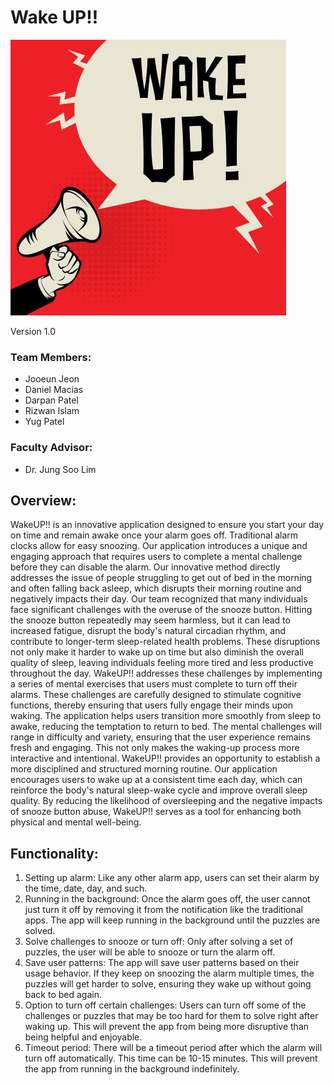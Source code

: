 # Wake UP!!

![](https://github.com/dmacia49/CS_5781_Project/blob/main/assets/3.jpg)

Version 1.0

### Team Members:

-   Jooeun Jeon
-   Daniel Macias
-   Darpan Patel
-   Rizwan Islam
-   Yug Patel

### Faculty Advisor:

-   Dr. Jung Soo Lim

## Overview:

WakeUP!! is an innovative application designed to ensure you start your day on time and remain awake once your alarm goes off. Traditional alarm clocks allow for easy snoozing. Our application introduces a unique and engaging approach that requires users to complete a mental challenge before they can disable the alarm. Our innovative method directly addresses the issue of people struggling to get out of bed in the morning and often falling back asleep, which disrupts their morning routine and negatively impacts their day.
Our team recognized that many individuals face significant challenges with the overuse of the snooze button. Hitting the snooze button repeatedly may seem harmless, but it can lead to increased fatigue, disrupt the body's natural circadian rhythm, and contribute to longer-term sleep-related health problems. These disruptions not only make it harder to wake up on time but also diminish the overall quality of sleep, leaving individuals feeling more tired and less productive throughout the day. WakeUP!! addresses these challenges by implementing a series of mental exercises that users must complete to turn off their alarms. These challenges are carefully designed to stimulate cognitive functions, thereby ensuring that users fully engage their minds upon waking. The application helps users transition more smoothly from sleep to awake, reducing the temptation to return to bed.
The mental challenges will range in difficulty and variety, ensuring that the user experience remains fresh and engaging. This not only makes the waking-up process more interactive and intentional. WakeUP!! provides an opportunity to establish a more disciplined and structured morning routine. Our application encourages users to wake up at a consistent time each day, which can reinforce the body's natural sleep-wake cycle and improve overall sleep quality. By reducing the likelihood of oversleeping and the negative impacts of snooze button abuse, WakeUP!! serves as a tool for enhancing both physical and mental well-being.

## Functionality:

1. Setting up alarm: Like any other alarm app, users can set their alarm by the time, date, day, and such.
2. Running in the background: Once the alarm goes off, the user cannot just turn it off by removing it from the notification like the traditional apps. The app will keep running in the background until the puzzles are solved.
3. Solve challenges to snooze or turn off: Only after solving a set of puzzles, the user will be able to snooze or turn the alarm off.
4. Save user patterns: The app will save user patterns based on their usage behavior. If they keep on snoozing the alarm multiple times, the puzzles will get harder to solve, ensuring they wake up without going back to bed again.
5. Option to turn off certain challenges: Users can turn off some of the challenges or puzzles that may be too hard for them to solve right after waking up. This will prevent the app from being more disruptive than being helpful and enjoyable.
6. Timeout period: There will be a timeout period after which the alarm will turn off automatically. This time can be 10-15 minutes. This will prevent the app from running in the background indefinitely.
